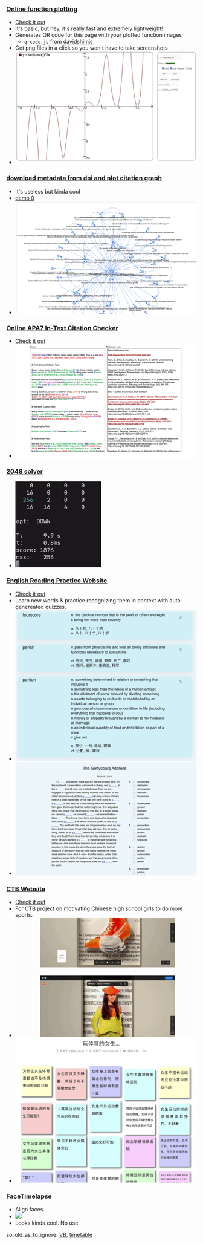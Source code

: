 ### [Online function plotting](https://github.com/AdenChen27/AdenChen27.github.io/tree/main/func_image)

- [Check it out](https://adenchen27.github.io/func_image/func_image.html)
- It's basic, but hey, it's really fast and extremely lightweight!
- Generates QR code for this page with your plotted function images
    - `qrcode.js` from [davidshimjs](https://github.com/davidshimjs/qrcodejs)
- Get png files in a click so you won't have to take screenshots
- ![](demo/func_image.png)


### [download metadata from doi and plot citation graph](https://github.com/AdenChen27/reference_map)

- It's useless but kinda cool
- [demo 0](https://adenchen27.github.io/demo_0.html)
- ![](demo/reference_map.png)


### [Online APA7 In-Text Citation Checker](https://github.com/AdenChen27/AdenChen27.github.io/tree/main/citation_checker)

- [Check it out](https://adenchen27.github.io/citation_checker/main.html)
- ![](demo/apa_in-text_checker.png)

### [2048 solver](https://github.com/AdenChen27/2048_solver)

- ![](demo/2048_solver.gif)

### [English Reading Practice Website](https://github.com/AdenChen27/Project_0)

- [Check it out](https://adenchen27.pythonanywhere.com/index/)
- Learn new words & practice recognizing them in context with auto genereated quizzes. 
- ![](demo/project_0_0.png)
- ![](demo/project_0_1.png)

### [CTB Website](https://github.com/CHVSG/CHVSG.github.io)

- [Check it out](https://chvsg.github.io/)
- For CTB project on motivating Chinese high school girls to do more sports.
- ![](demo/CHVSG_main.gif)
- ![](demo/CHVSG_stereotype_board.png)

### FaceTimelapse

- Align faces. 
- ![](demo/FaceTimelapse.gif)
- Looks kinda cool. No use.

so_old_as_to_ignore: [VB](https://github.com/AdenChen27/VB_stuff), [timetable](https://github.com/AdenChen27/timetablebuilder)




